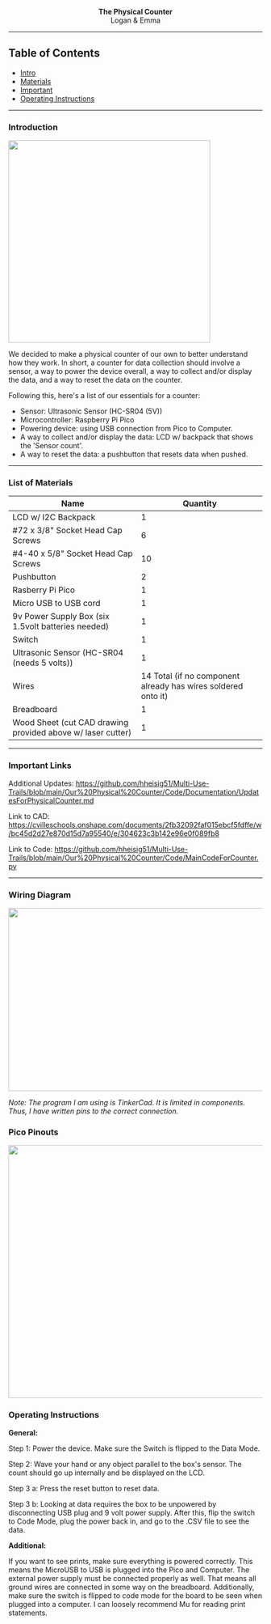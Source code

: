 <p align="center">
  <b>The Physical Counter</b><br>
  <a>Logan & Emma</a>
</p>

---
## Table of Contents
* [Intro](#Introduction)
* [Materials](#List-of-Materials)
* [Important](#Important-Links)
* [Operating Instructions](#Operating-Instructions)


---

### Introduction

<img src="https://github.com/hheisig51/Multi-Use-Trails/assets/71342159/c9510029-bf4e-48e2-b448-e285bddba955" width="400" height="400">

We decided to make a physical counter of our own to better understand how they work. In short, a counter for data collection should involve a sensor, a way to power the device overall, a way to collect and/or display the data, and a way to reset the data on the counter. 

Following this, here's a list of our essentials for a counter:
- Sensor: Ultrasonic Sensor (HC-SR04 (5V))
- Microcontroller: Raspberry Pi Pico
- Powering device: using USB connection from Pico to Computer.
- A way to collect and/or display the data: LCD w/ backpack that shows the 'Sensor count'.
- A way to reset the data: a pushbutton that resets data when pushed.

---

### List of Materials
|Name |Quantity |
|--- | --- |
| LCD w/ I2C Backpack | 1 |
| #72 x 3/8" Socket Head Cap Screws | 6 |
| #4-40 x 5/8" Socket Head Cap Screws | 10 |
| Pushbutton | 2 |
| Rasberry Pi Pico | 1 |
| Micro USB to USB cord | 1 |
| 9v Power Supply Box (six 1.5volt batteries needed) | 1 |
| Switch | 1 |
| Ultrasonic Sensor (HC-SR04 (needs 5 volts)) | 1 |
| Wires | 14 Total (if no component already has wires soldered onto it) |
| Breadboard | 1 |
| Wood Sheet (cut CAD drawing provided above w/ laser cutter) | 1 |

---

### Important Links

Additional Updates:
[https://github.com/hheisig51/Multi-Use-Trails/blob/main/Our%20Physical%20Counter/Code/Documentation/UpdatesForPhysicalCounter.md
](https://github.com/hheisig51/Multi-Use-Trails/blob/main/Our%20Physical%20Counter/Code/Documentation/UpdatesForPhysicalCounter.md)

Link to CAD: 
[https://cvilleschools.onshape.com/documents/2fb32092faf015ebcf5fdffe/w/bc45d2d27e870d15d7a95540/e/304623c3b142e96e0f089fb8
](https://cvilleschools.onshape.com/documents/2fb32092faf015ebcf5fdffe/w/bc45d2d27e870d15d7a95540/e/304623c3b142e96e0f089fb8)

Link to Code:
[https://github.com/hheisig51/Multi-Use-Trails/blob/main/Our%20Physical%20Counter/Code/MainCodeForCounter.py
](https://github.com/hheisig51/Multi-Use-Trails/blob/main/Our%20Physical%20Counter/Code/MainCodeForCounter.py)

---

### Wiring Diagram

<img src="https://github.com/hheisig51/Multi-Use-Trails/assets/71342159/ef41d745-08f2-44da-bb5d-06930be7f529" width="655" height="362">

*Note: The program I am using is TinkerCad. It is limited in components. Thus, I have written pins to the correct connection.*

### Pico Pinouts

<img src="https://github.com/hheisig51/Multi-Use-Trails/assets/71342159/e9c71b26-78bb-44f9-b2a1-392d663888fc" width="550" height="500">


###  Operating Instructions

**General:**

Step 1: Power the device. Make sure the Switch is flipped to the Data Mode.

Step 2: Wave your hand or any object parallel to the box's sensor. The count should go up internally and be displayed on the LCD.

Step 3 a: Press the reset button to reset data.

Step 3 b: Looking at data requires the box to be unpowered by disconnecting USB plug and 9 volt power supply. After this, flip the switch to Code Mode, plug the power back in, and go to the .CSV file to see the data.

**Additional:**

If you want to see prints, make sure everything is powered correctly. This means the MicroUSB to USB is plugged into the Pico and Computer. The external power supply must be connected properly as well. That means all ground wires are connected in some way on the breadboard. Additionally, make sure the switch is flipped to code mode for the board to be seen when plugged into a computer. I can loosely recommend Mu for reading print statements.

